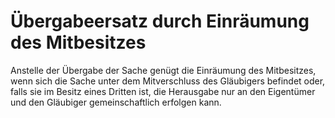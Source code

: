 # Übergabeersatz durch Einräumung des Mitbesitzes

Anstelle der Übergabe der Sache genügt die Einräumung des Mitbesitzes, wenn sich die Sache unter dem Mitverschluss des Gläubigers befindet oder, falls sie im Besitz eines Dritten ist, die Herausgabe nur an den Eigentümer und den Gläubiger gemeinschaftlich erfolgen kann. 

